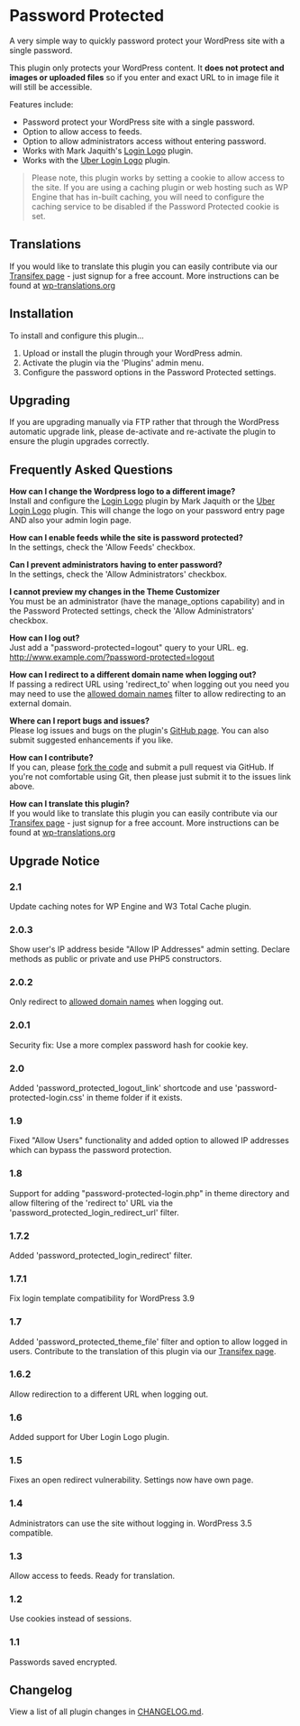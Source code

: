 Password Protected
==================

A very simple way to quickly password protect your WordPress site with a single password.

This plugin only protects your WordPress content. It **does not protect and images or uploaded files** so if you enter and exact URL to in image file it will still be accessible.

Features include:

- Password protect your WordPress site with a single password.
- Option to allow access to feeds.
- Option to allow administrators access without entering password.
- Works with Mark Jaquith's [Login Logo](http://wordpress.org/extend/plugins/login-logo/) plugin.
- Works with the [Uber Login Logo](http://wordpress.org/plugins/uber-login-logo/) plugin.

> Please note, this plugin works by setting a cookie to allow access to the site. If you are using a caching plugin or web hosting such as WP Engine that has in-built caching, you will need to configure the caching service to be disabled if the Password Protected cookie is set.

Translations
------------

If you would like to translate this plugin you can easily contribute via our [Transifex page](https://www.transifex.com/projects/p/password-protected/resource/password-protected/) - just signup for a free account.
More instructions can be found at [wp-translations.org](http://wp-translations.org/translators-wp-translations/)

Installation
------------

To install and configure this plugin...

1. Upload or install the plugin through your WordPress admin.
1. Activate the plugin via the 'Plugins' admin menu.
1. Configure the password options in the Password Protected settings.

Upgrading
---------

If you are upgrading manually via FTP rather that through the WordPress automatic upgrade link, please de-activate and re-activate the plugin to ensure the plugin upgrades correctly.

Frequently Asked Questions
--------------------------

__How can I change the Wordpress logo to a different image?__  
Install and configure the [Login Logo](http://wordpress.org/extend/plugins/login-logo/) plugin by Mark Jaquith or the [Uber Login Logo](http://wordpress.org/plugins/uber-login-logo/) plugin. This will change the logo on your password entry page AND also your admin login page.

__How can I enable feeds while the site is password protected?__  
In the settings, check the 'Allow Feeds' checkbox.

__Can I prevent administrators having to enter password?__  
In the settings, check the 'Allow Administrators' checkbox.

__I cannot preview my changes in the Theme Customizer__  
You must be an administrator (have the manage_options capability) and in the Password Protected settings, check the 'Allow Administrators' checkbox.

__How can I log out?__  
Just add a "password-protected=logout" query to your URL.
eg. http://www.example.com/?password-protected=logout

__How can I redirect to a different domain name when logging out?__  
If passing a redirect URL using 'redirect_to' when logging out you need you may need to use the [allowed domain names](https://codex.wordpress.org/Plugin_API/Filter_Reference/allowed_redirect_hosts) filter to allow redirecting to an external domain.

__Where can I report bugs and issues?__  
Please log issues and bugs on the plugin's [GitHub page](https://github.com/benhuson/password-protected/issues).
You can also submit suggested enhancements if you like.

__How can I contribute?__  
If you can, please [fork the code](https://github.com/benhuson/password-protected) and submit a pull request via GitHub. If you're not comfortable using Git, then please just submit it to the issues link above.

__How can I translate this plugin?__  
If you would like to translate this plugin you can easily contribute via our [Transifex page](https://www.transifex.com/projects/p/password-protected/resource/password-protected/) - just signup for a free account.
More instructions can be found at [wp-translations.org](http://wp-translations.org/translators-wp-translations/)

Upgrade Notice
--------------

### 2.1
Update caching notes for WP Engine and W3 Total Cache plugin.

### 2.0.3
Show user's IP address beside "Allow IP Addresses" admin setting. Declare methods as public or private and use PHP5 constructors.

### 2.0.2
Only redirect to [allowed domain names](https://codex.wordpress.org/Plugin_API/Filter_Reference/allowed_redirect_hosts) when logging out.

### 2.0.1
Security fix: Use a more complex password hash for cookie key.

### 2.0
Added 'password_protected_logout_link' shortcode and use 'password-protected-login.css' in theme folder if it exists.

### 1.9
Fixed "Allow Users" functionality and added option to allowed IP addresses which can bypass the password protection.

### 1.8
Support for adding "password-protected-login.php" in theme directory and allow filtering of the 'redirect to' URL via the 'password_protected_login_redirect_url' filter.

### 1.7.2
Added 'password_protected_login_redirect' filter.

### 1.7.1
Fix login template compatibility for WordPress 3.9

### 1.7
Added 'password_protected_theme_file' filter and option to allow logged in users. Contribute to the translation of this plugin via our [Transifex page](https://www.transifex.com/projects/p/password-protected/resource/password-protected/).

### 1.6.2
Allow redirection to a different URL when logging out.

### 1.6
Added support for Uber Login Logo plugin.

### 1.5
Fixes an open redirect vulnerability. Settings now have own page.

### 1.4
Administrators can use the site without logging in. WordPress 3.5 compatible.

### 1.3
Allow access to feeds. Ready for translation.

### 1.2
Use cookies instead of sessions.

### 1.1
Passwords saved encrypted.

Changelog
---------

View a list of all plugin changes in [CHANGELOG.md](https://github.com/benhuson/password-protected/blob/master/CHANGELOG.md).
